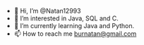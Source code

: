 - 👋 Hi, I’m @Natan12993
- 👀 I’m interested in Java, SQL and C.
- 🌱 I’m currently learning Java and Python.
- 📫 How to reach me burnatan@gmail.com

<!---
Natan12993/Natan12993 is a ✨ special ✨ repository because its `README.md` (this file) appears on your GitHub profile.
You can click the Preview link to take a look at your changes.
--->
